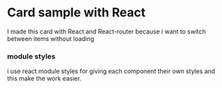 # Card sample with React
I made this card with React and React-router because i want to switch between items without loading
### module styles
i use react module styles for giving each component their own styles and this make the work easier.